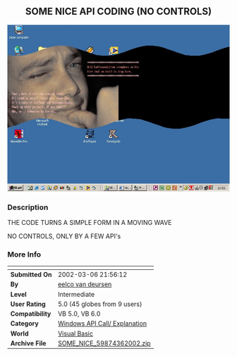 ﻿<div align="center">

## SOME NICE API CODING \(NO CONTROLS\)

<img src="PIC20023616417287.jpg">
</div>

### Description

THE CODE TURNS A SIMPLE FORM IN A MOVING WAVE

NO CONTROLS, ONLY BY A FEW API's
 
### More Info
 


<span>             |<span>
---                |---
**Submitted On**   |2002-03-06 21:56:12
**By**             |[eelco van deursen](https://github.com/Planet-Source-Code/PSCIndex/blob/master/ByAuthor/eelco-van-deursen.md)
**Level**          |Intermediate
**User Rating**    |5.0 (45 globes from 9 users)
**Compatibility**  |VB 5\.0, VB 6\.0
**Category**       |[Windows API Call/ Explanation](https://github.com/Planet-Source-Code/PSCIndex/blob/master/ByCategory/windows-api-call-explanation__1-39.md)
**World**          |[Visual Basic](https://github.com/Planet-Source-Code/PSCIndex/blob/master/ByWorld/visual-basic.md)
**Archive File**   |[SOME\_NICE\_59874362002\.zip](https://github.com/Planet-Source-Code/eelco-van-deursen-some-nice-api-coding-no-controls__1-32411/archive/master.zip)








